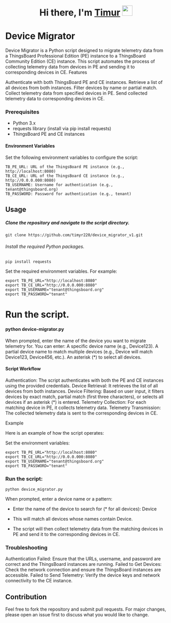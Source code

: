 <h1 align="center">Hi there, I'm <a href="https://github.com/timyr220" target="_blank">Timur</a> 
<img src="https://github.com/blackcater/blackcater/raw/main/images/Hi.gif" height="32"/></h1>

# Device Migrator

Device Migrator is a Python script designed to migrate telemetry data from a ThingsBoard Professional Edition (PE) instance to a ThingsBoard Community Edition (CE) instance. This script automates the process of collecting telemetry data from devices in PE and sending it to corresponding devices in CE.
Features

Authenticate with both ThingsBoard PE and CE instances.
Retrieve a list of all devices from both instances.
Filter devices by name or partial match.
Collect telemetry data from specified devices in PE.
Send collected telemetry data to corresponding devices in CE.

### Prerequisites

+ Python 3.x
+ requests library (install via pip install requests)
+ ThingsBoard PE and CE instances

#### Environment Variables

Set the following environment variables to configure the script:

    TB_PE_URL: URL of the ThingsBoard PE instance (e.g., http://localhost:8080)
    TB_CE_URL: URL of the ThingsBoard CE instance (e.g., http://0.0.0.000:8080)
    TB_USERNAME: Username for authentication (e.g., tenant@thingsboard.org)
    TB_PASSWORD: Password for authentication (e.g., tenant)

## Usage

##### Clone the repository and navigate to the script directory.

    git clone https://github.com/timyr220/device_migrator_v1.git

###### Install the required Python packages.



    pip install requests

Set the required environment variables. For example:



    export TB_PE_URL="http://localhost:8080"
    export TB_CE_URL="http://0.0.0.000:8080"
    export TB_USERNAME="tenant@thingsboard.org"
    export TB_PASSWORD="tenant"

# Run the script.

#### python device-migrator.py

When prompted, enter the name of the device you want to migrate telemetry for. You can enter:
 A specific device name (e.g., Device123).
A partial device name to match multiple devices (e.g., Device will match Device123, Device456, etc.).
An asterisk (*) to select all devices.

#### Script Workflow

Authentication: The script authenticates with both the PE and CE instances using the provided credentials.
Device Retrieval: It retrieves the list of all devices from both instances.
Device Filtering: Based on user input, it filters devices by exact match, partial match (first three characters), or selects all devices if an asterisk (*) is entered.
Telemetry Collection: For each matching device in PE, it collects telemetry data.
Telemetry Transmission: The collected telemetry data is sent to the corresponding devices in CE.

Example

Here is an example of how the script operates:

Set the environment variables:

```
export TB_PE_URL="http://localhost:8080"
export TB_CE_URL="http://0.0.0.000:8080"
export TB_USERNAME="tenant@thingsboard.org"
export TB_PASSWORD="tenant"
```
### Run the script:

    python device_migrator.py

When prompted, enter a device name or a pattern:



+ Enter the name of the device to search for (* for all devices): Device

 +   This will match all devices whose names contain Device.

  +  The script will then collect telemetry data from the matching devices in PE and send it to the corresponding devices in CE.

### Troubleshooting

Authentication Failed: Ensure that the URLs, username, and password are correct and the ThingsBoard instances are running.
Failed to Get Devices: Check the network connection and ensure the ThingsBoard instances are accessible.
Failed to Send Telemetry: Verify the device keys and network connectivity to the CE instance.

## Contribution

Feel free to fork the repository and submit pull requests. For major changes, please open an issue first to discuss what you would like to change.

